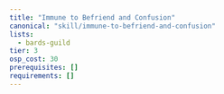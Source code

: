 ```yaml
---
title: "Immune to Befriend and Confusion"
canonical: "skill/immune-to-befriend-and-confusion"
lists:
  - bards-guild
tier: 3
osp_cost: 30
prerequisites: []
requirements: []
---
```

